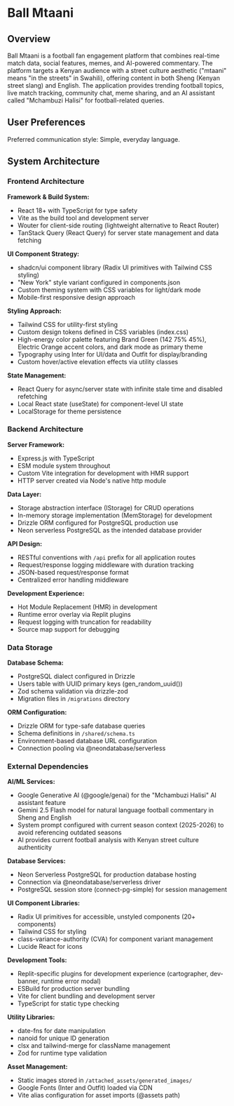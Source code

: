 # Ball Mtaani

## Overview

Ball Mtaani is a football fan engagement platform that combines real-time match data, social features, memes, and AI-powered commentary. The platform targets a Kenyan audience with a street culture aesthetic ("mtaani" means "in the streets" in Swahili), offering content in both Sheng (Kenyan street slang) and English. The application provides trending football topics, live match tracking, community chat, meme sharing, and an AI assistant called "Mchambuzi Halisi" for football-related queries.

## User Preferences

Preferred communication style: Simple, everyday language.

## System Architecture

### Frontend Architecture

**Framework & Build System:**
- React 18+ with TypeScript for type safety
- Vite as the build tool and development server
- Wouter for client-side routing (lightweight alternative to React Router)
- TanStack Query (React Query) for server state management and data fetching

**UI Component Strategy:**
- shadcn/ui component library (Radix UI primitives with Tailwind CSS styling)
- "New York" style variant configured in components.json
- Custom theming system with CSS variables for light/dark mode
- Mobile-first responsive design approach

**Styling Approach:**
- Tailwind CSS for utility-first styling
- Custom design tokens defined in CSS variables (index.css)
- High-energy color palette featuring Brand Green (142 75% 45%), Electric Orange accent colors, and dark mode as primary theme
- Typography using Inter for UI/data and Outfit for display/branding
- Custom hover/active elevation effects via utility classes

**State Management:**
- React Query for async/server state with infinite stale time and disabled refetching
- Local React state (useState) for component-level UI state
- LocalStorage for theme persistence

### Backend Architecture

**Server Framework:**
- Express.js with TypeScript
- ESM module system throughout
- Custom Vite integration for development with HMR support
- HTTP server created via Node's native http module

**Data Layer:**
- Storage abstraction interface (IStorage) for CRUD operations
- In-memory storage implementation (MemStorage) for development
- Drizzle ORM configured for PostgreSQL production use
- Neon serverless PostgreSQL as the intended database provider

**API Design:**
- RESTful conventions with `/api` prefix for all application routes
- Request/response logging middleware with duration tracking
- JSON-based request/response format
- Centralized error handling middleware

**Development Experience:**
- Hot Module Replacement (HMR) in development
- Runtime error overlay via Replit plugins
- Request logging with truncation for readability
- Source map support for debugging

### Data Storage

**Database Schema:**
- PostgreSQL dialect configured in Drizzle
- Users table with UUID primary keys (gen_random_uuid())
- Zod schema validation via drizzle-zod
- Migration files in `/migrations` directory

**ORM Configuration:**
- Drizzle ORM for type-safe database queries
- Schema definitions in `/shared/schema.ts`
- Environment-based database URL configuration
- Connection pooling via @neondatabase/serverless

### External Dependencies

**AI/ML Services:**
- Google Generative AI (@google/genai) for the "Mchambuzi Halisi" AI assistant feature
- Gemini 2.5 Flash model for natural language football commentary in Sheng and English
- System prompt configured with current season context (2025-2026) to avoid referencing outdated seasons
- AI provides current football analysis with Kenyan street culture authenticity

**Database Services:**
- Neon Serverless PostgreSQL for production database hosting
- Connection via @neondatabase/serverless driver
- PostgreSQL session store (connect-pg-simple) for session management

**UI Component Libraries:**
- Radix UI primitives for accessible, unstyled components (20+ components)
- Tailwind CSS for styling
- class-variance-authority (CVA) for component variant management
- Lucide React for icons

**Development Tools:**
- Replit-specific plugins for development experience (cartographer, dev-banner, runtime error modal)
- ESBuild for production server bundling
- Vite for client bundling and development server
- TypeScript for static type checking

**Utility Libraries:**
- date-fns for date manipulation
- nanoid for unique ID generation
- clsx and tailwind-merge for className management
- Zod for runtime type validation

**Asset Management:**
- Static images stored in `/attached_assets/generated_images/`
- Google Fonts (Inter and Outfit) loaded via CDN
- Vite alias configuration for asset imports (@assets path)